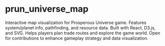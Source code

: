 # prun_universe_map
Interactive map visualization for Prosperous Universe game. Features system/planet info, pathfinding, and resource data. Built with React, D3.js, and SVG. Helps players plan trade routes and explore the game world. Open for contributions to enhance gameplay strategy and data visualization.
